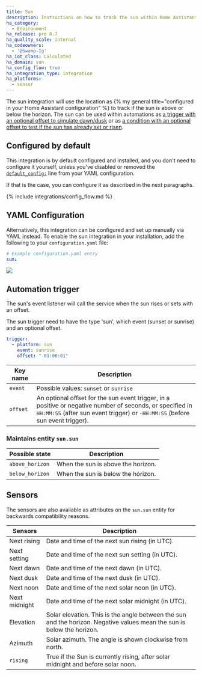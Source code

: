```yaml
---
title: Sun
description: Instructions on how to track the sun within Home Assistant.
ha_category:
  - Environment
ha_release: pre 0.7
ha_quality_scale: internal
ha_codeowners:
  - '@Swamp-Ig'
ha_iot_class: Calculated
ha_domain: sun
ha_config_flow: true
ha_integration_type: integration
ha_platforms:
  - sensor
---
```


The sun integration will use the location as
{% my general title="configured in your Home Assistant configuration" %} to
track if the sun is above or below the horizon. The sun can be used within
automations as
[a trigger with an optional offset to simulate dawn/dusk][sun_trigger] or as
[a condition with an optional offset to test if the sun has already set or risen][sun_condition].

[sun_trigger]: /docs/automation/trigger/#sun-trigger
[sun_condition]: /docs/scripts/conditions/#sun-condition

## Configured by default

This integration is by default configured and installed, and you don't need
to configure it yourself, unless you've disabled or removed the
[`default_config:`](/integrations/default_config/) line from your
YAML configuration.

If that is the case, you can configure it as described in the next paragraphs.

{% include integrations/config_flow.md %}

## YAML Configuration

Alternatively, this integration can be configured and set up manually via YAML
instead. To enable the sun integration in your installation, add the
following to your `configuration.yaml` file:

```yaml
# Example configuration.yaml entry
sun:
```

<p class='img'>
<img src='/images/screenshots/more-info-dialog-sun.png' />
</p>

## Automation trigger

The sun's event listener will call the service when the sun rises or sets with
an offset.

The sun trigger need to have the type 'sun', which event (sunset or sunrise) and an optional offset.

```yaml
trigger:
  - platform: sun
    event: sunrise
    offset: "-01:00:01"
```

| Key name | Description |
| --------- | ----------- |
| `event` | Possible values: `sunset` or `sunrise`
| `offset` | An optional offset for the sun event trigger, in a positive or negative number of seconds, or specified in `HH:MM:SS` (after sun event trigger) or `-HH:MM:SS` (before sun event trigger).

### Maintains entity `sun.sun`

| Possible state | Description |
| --------- | ----------- |
| `above_horizon` | When the sun is above the horizon.
| `below_horizon` | When the sun is below the horizon.

## Sensors

The sensors are also available as attributes on the `sun.sun` entity for backwards compatibility reasons.

| Sensors | Description |
| --------- | ----------- |
| Next rising | Date and time of the next sun rising (in UTC).
| Next setting | Date and time of the next sun setting (in UTC).
| Next dawn | Date and time of the next dawn (in UTC).
| Next dusk | Date and time of the next dusk (in UTC).
| Next noon | Date and time of the next solar noon (in UTC).
| Next midnight | Date and time of the next solar midnight (in UTC).
| Elevation |  Solar elevation. This is the angle between the sun and the horizon. Negative values mean the sun is below the horizon.
| Azimuth | Solar azimuth. The angle is shown clockwise from north.
| `rising` | True if the Sun is currently rising, after solar midnight and before solar noon.
